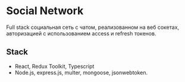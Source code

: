 # Social Network

Full stack социальная сеть с чатом, реализованном на веб сокетах, авторизацией с использованием access и refresh токенов.

## Stack

- React, Redux Toolkit, Typescript
- Node.js, express.js, multer, mongoose, jsonwebtoken.

